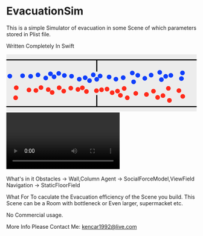 # EvacuationSim
This is a simple Simulator of evacuation in some Scene of which parameters stored in Plist file.

Written Completely In Swift


 ![image](https://github.com/kencar/EvacuationSim/blob/master/Pics/成行.png)
 ![video](https://github.com/kencar/EvacuationSim/blob/master/Pics/瓶颈处不稳定成行.mov)

What's in it
Obstacles ->  Wall,Column
Agent ->  SocialForceModel,ViewField
Navigation ->  StaticFloorField

What For
To caculate the Evacuation efficiency of the Scene you build. This Scene can be a Room with bottleneck or Even larger, supermacket etc.

No Commercial usage.

More Info Please Contact Me: kencar1992@live.com
